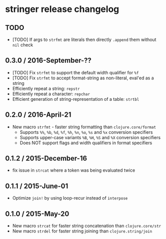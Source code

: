 # stringer release changelog

## TODO

- [TODO] If args to `strfmt` are literals then directly `.append` them without `nil` check


## 0.3.0 / 2016-September-??

- [TODO] Fix `strfmt` to support the default width qualifier for `%f`
- [TODO] Fix `strfmt` to accept format-string as non-literal, eval'ed as a string
- Efficiently repeat a string: `repstr`
- Efficiently repeat a character: `repchar`
- Efficient generation of string-representation of a table: `strtbl`


## 0.2.0 / 2016-April-21

- New macro `strfmt` - faster string formatting than `clojure.core/format`
  - Supports `%%`, `%b`, `%d`, `%f`, `%h`, `%n`, `%o`, `%s` and `%x` conversion specifiers
  - Supports upper-case variants `%B`, `%H`, `%S` and `%X` conversion specifiers
  - Does NOT support flags and width qualifiers in format specifiers


## 0.1.2 / 2015-December-16

- fix issue in `strcat` where a token was being evaluated twice


## 0.1.1 / 2015-June-01

- Optimize `join!` by using loop-recur instead of `interpose`


## 0.1.0 / 2015-May-20

- New macro `strcat` for faster string concatenation than `clojure.core/str`
- New macro `strdel` for faster string joining than `clojure.string/join`
